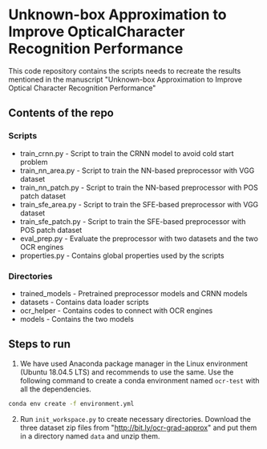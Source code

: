 # Unknown-box Approximation to Improve OpticalCharacter Recognition Performance
This code repository contains the scripts needs to recreate the results mentioned in the manuscript "Unknown-box Approximation to Improve Optical Character Recognition Performance"
## Contents of the repo
### Scripts
* train_crnn.py - Script to train the CRNN model to avoid cold start problem
* train_nn_area.py - Script to train the NN-based preprocessor with VGG dataset
* train_nn_patch.py - Script to train the NN-based preprocessor with POS patch dataset
* train_sfe_area.py - Script to train the SFE-based preprocessor with VGG dataset
* train_sfe_patch.py - Script to train the SFE-based preprocessor with POS patch dataset
* eval_prep.py - Evaluate the preprocessor with two datasets and the two OCR engines
* properties.py - Contains global properties used by the scripts
### Directories
* trained_models - Pretrained preprocessor models and CRNN models
* datasets - Contains data loader scripts
* ocr_helper - Contains codes to connect with OCR engines
* models - Contains the two models
## Steps to run 
1. We have used Anaconda package manager in the Linux environment (Ubuntu 18.04.5 LTS) and recommends to use the same. Use the following command to create a conda environment named `ocr-test` with all the dependencies.
```bash
conda env create -f environment.yml
```
2.  Run `init_workspace.py` to create necessary directories. Download the three dataset zip files from "http://bit.ly/ocr-grad-approx" and put them in a directory named `data` and unzip them.
